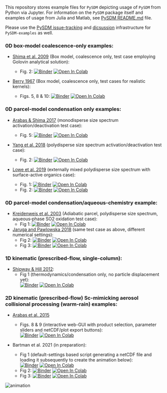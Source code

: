 This repository stores example files for `PySDM` depicting usage of `PySDM` from Python via Jupyter.
For information on the `PySDM` package itself and examples of usage from Julia and Matlab, 
see [PySDM README.md](https://github.com/atmos-cloud-sim-uj/PySDM/blob/master/README.md) file.

Please use the [PySDM issue-tracking](https://github.com/atmos-cloud-sim-uj/PySDM/issues) and [dicsussion](https://github.com/atmos-cloud-sim-uj/PySDM/discussions) infrastructure for `PySDM-examples` as well.

### 0D box-model coalescence-only examples:
- [Shima et al. 2009](http://doi.org/10.1002/qj.441) (Box model, coalescence only, test case employing Golovin analytical solution):
    - Fig. 2: 
      [![Binder](https://mybinder.org/badge_logo.svg)](https://mybinder.org/v2/gh/atmos-cloud-sim-uj/PySDM-examples.git/main?urlpath=lab/tree/PySDM_examples/Shima_et_al_2009/fig_2.ipynb)
      [![Open In Colab](https://colab.research.google.com/assets/colab-badge.svg)](https://colab.research.google.com/github/atmos-cloud-sim-uj/PySDM-examples/blob/main/PySDM_examples/Shima_et_al_2009/fig_2.ipynb)    
  
- [Berry 1967](https://doi.org/10.1175/1520-0469(1967)024<0688:CDGBC>2.0.CO;2) (Box model, coalescence only, test cases for realistic kernels):
    - Figs. 5, 8 & 10: 
     [![Binder](https://mybinder.org/badge_logo.svg)](https://mybinder.org/v2/gh/atmos-cloud-sim-uj/PySDM-examples.git/main?urlpath=lab/tree/PySDM_examples/Berry_1967/figs_5_8_10.ipynb)
     [![Open In Colab](https://colab.research.google.com/assets/colab-badge.svg)](https://colab.research.google.com/github/atmos-cloud-sim-uj/PySDM-examples/blob/main/PySDM_examples/Berry_1967/figs_5_8_10.ipynb)
  
### 0D parcel-model condensation only examples:
- [Arabas & Shima 2017](http://dx.doi.org/10.5194/npg-24-535-2017) (monodisperse size spectrum activation/deactivation test case):
  - Fig. 5:
    [![Binder](https://mybinder.org/badge_logo.svg)](https://mybinder.org/v2/gh/atmos-cloud-sim-uj/PySDM-examples.git/main?urlpath=lab/tree/PySDM_examples/Arabas_and_Shima_2017/fig_5.ipynb)
    [![Open In Colab](https://colab.research.google.com/assets/colab-badge.svg)](https://colab.research.google.com/github/atmos-cloud-sim-uj/PySDM-examples/blob/main/PySDM_examples/Arabas_and_Shima_2017/fig_5.ipynb)    
  
- [Yang et al. 2018](https://doi.org/10.5194/acp-18-7313-2018) (polydisperse size spectrum activation/deactivation test case):
  - Fig. 2:
    [![Binder](https://mybinder.org/badge_logo.svg)](https://mybinder.org/v2/gh/atmos-cloud-sim-uj/PySDM-examples.git/main?urlpath=lab/tree/PySDM_examples/Yang_et_al_2018/fig_2.ipynb)
    [![Open In Colab](https://colab.research.google.com/assets/colab-badge.svg)](https://colab.research.google.com/github/atmos-cloud-sim-uj/PySDM-examples/blob/main/PySDM_examples/Yang_et_al_2018/fig_2.ipynb)

- [Lowe et al. 2019](https://doi.org/10.1038/s41467-019-12982-0) (externally mixed polydisperse size spectrum with surface-active organics case):
  - Fig. 1: 
    [![Binder](https://mybinder.org/badge_logo.svg)](https://mybinder.org/v2/gh/atmos-cloud-sim-uj/PySDM-examples.git/main?urlpath=lab/tree/PySDM_examples/Lowe_et_al_2019/fig_1.ipynb)
    [![Open In Colab](https://colab.research.google.com/assets/colab-badge.svg)](https://colab.research.google.com/github/atmos-cloud-sim-uj/PySDM-examples/blob/main/PySDM_examples/Lowe_et_al_2019/fig_1.ipynb)
  - Fig. 2:
    [![Binder](https://mybinder.org/badge_logo.svg)](https://mybinder.org/v2/gh/atmos-cloud-sim-uj/PySDM-examples.git/main?urlpath=lab/tree/PySDM_examples/Lowe_et_al_2019/fig_2.ipynb)
    [![Open In Colab](https://colab.research.google.com/assets/colab-badge.svg)](https://colab.research.google.com/github/atmos-cloud-sim-uj/PySDM-examples/blob/main/PySDM_examples/Lowe_et_al_2019/fig_2.ipynb)

### 0D parcel-model condensation/aqueous-chemistry example:
- [Kreidenweis et al. 2003](https://doi.org/10.1029/2002JD002697) (Adiabatic parcel, polydisperse size spectrum, aqueous‐phase SO2 oxidation test case):
  - Fig 1:
    [![Binder](https://mybinder.org/badge_logo.svg)](https://mybinder.org/v2/gh/atmos-cloud-sim-uj/PySDM-examples.git/main?urlpath=lab/tree/PySDM_examples/Kreidenweis_et_al_2003/fig_1.ipynb)
    [![Open In Colab](https://colab.research.google.com/assets/colab-badge.svg)](https://colab.research.google.com/github/atmos-cloud-sim-uj/PySDM-examples/blob/main/PySDM_examples/Kreidenweis_et_al_2003/fig_1.ipynb)
- [Jaruga and Pawlowska 2018](https://doi.org/10.5194/gmd-11-3623-2018) (same test case as above, different numerical settings):
  - Fig 2:
    [![Binder](https://mybinder.org/badge_logo.svg)](https://mybinder.org/v2/gh/atmos-cloud-sim-uj/PySDM-examples.git/main?urlpath=lab/tree/PySDM_examples/Jaruga_and_Pawlowska_2018/fig_2.ipynb)
    [![Open In Colab](https://colab.research.google.com/assets/colab-badge.svg)](https://colab.research.google.com/github/atmos-cloud-sim-uj/PySDM-examples/blob/main/PySDM_examples/Jaruga_and_Pawlowska_2018/fig_2.ipynb)    
  - Fig 3:
    [![Binder](https://mybinder.org/badge_logo.svg)](https://mybinder.org/v2/gh/atmos-cloud-sim-uj/PySDM-examples.git/main?urlpath=lab/tree/PySDM_examples/Jaruga_and_Pawlowska_2018/fig_3.ipynb)
    [![Open In Colab](https://colab.research.google.com/assets/colab-badge.svg)](https://colab.research.google.com/github/atmos-cloud-sim-uj/PySDM-examples/blob/main/PySDM_examples/Jaruga_and_Pawlowska_2018/fig_3.ipynb)    

### 1D kinematic (prescribed-flow, single-column):  
- [Shipway & Hill 2012](https://doi.org/10.1002/qj.1913):
  - Fig 1 (thermodynamics/condensation only, no particle displacement yet):   
    [![Binder](https://mybinder.org/badge_logo.svg)](https://mybinder.org/v2/gh/atmos-cloud-sim-uj/PySDM-examples.git/main?urlpath=lab/tree/PySDM_examples/Shipway_and_Hill_2012/fig_1.ipynb)
    [![Open In Colab](https://colab.research.google.com/assets/colab-badge.svg)](https://colab.research.google.com/github/atmos-cloud-sim-uj/PySDM-examples/blob/main/PySDM_examples/Shipway_and_Hill_2012/fig_1.ipynb)

### 2D kinematic (prescribed-flow) Sc-mimicking aerosol collisional processing (warm-rain) examples:
- [Arabas et al. 2015](https://doi.org/10.5194/gmd-8-1677-2015) 
  - Figs. 8 & 9 (interactive web-GUI with product selection, parameter sliders and netCDF/plot export buttons):    
    [![Binder](https://mybinder.org/badge_logo.svg)](https://mybinder.org/v2/gh/atmos-cloud-sim-uj/PySDM-examples.git/main?urlpath=lab/tree/PySDM_examples/Arabas_et_al_2015/demo.ipynb)
    [![Open In Colab](https://colab.research.google.com/assets/colab-badge.svg)](https://colab.research.google.com/github/atmos-cloud-sim-uj/PySDM-examples/blob/main/PySDM_examples/Arabas_et_al_2015/demo.ipynb)       
  
- Bartman et al. 2021 (in preparation):
  - Fig 1 (default-settings based script generating a netCDF file and loading it subsequently to create the animation below):    
    [![Binder](https://mybinder.org/badge_logo.svg)](https://mybinder.org/v2/gh/atmos-cloud-sim-uj/PySDM-examples.git/main?urlpath=lab/tree/PySDM_examples/Bartman_et_al_2021/demo.ipynb)
    [![Open In Colab](https://colab.research.google.com/assets/colab-badge.svg)](https://colab.research.google.com/github/atmos-cloud-sim-uj/PySDM-examples/blob/main/PySDM_examples/Bartman_et_al_2021/demo.ipynb)       
  - Fig 2:
    [![Binder](https://mybinder.org/badge_logo.svg)](https://mybinder.org/v2/gh/atmos-cloud-sim-uj/PySDM-examples.git/main?urlpath=lab/tree/PySDM_examples/Bartman_et_al_2021/demo_fig2.ipynb)
    [![Open In Colab](https://colab.research.google.com/assets/colab-badge.svg)](https://colab.research.google.com/github/atmos-cloud-sim-uj/PySDM-examples/blob/main/PySDM_examples/Bartman_et_al_2021/demo_fig2.ipynb)
  - Fig 3:
    [![Binder](https://mybinder.org/badge_logo.svg)](https://mybinder.org/v2/gh/atmos-cloud-sim-uj/PySDM-examples.git/main?urlpath=lab/tree/PySDM_examples/Bartman_et_al_2021/demo_fig3.ipynb)
    [![Open In Colab](https://colab.research.google.com/assets/colab-badge.svg)](https://colab.research.google.com/github/atmos-cloud-sim-uj/PySDM-examples/blob/main/PySDM_examples/Bartman_et_al_2021/demo_fig3.ipynb)       
  
![animation](https://github.com/atmos-cloud-sim-uj/PySDM/wiki/files/kinematic_2D_example.gif)
